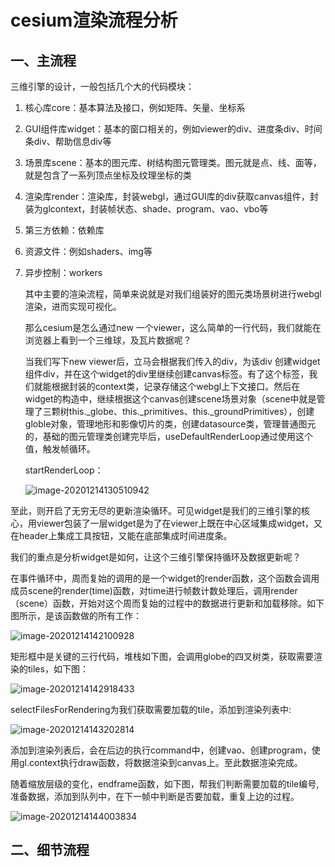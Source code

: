 # cesium渲染流程分析

## 一、主流程

三维引擎的设计，一般包括几个大的代码模块：

1. 核心库core：基本算法及接口，例如矩阵、矢量、坐标系

2. GUI组件库widget：基本的窗口相关的，例如viewer的div、进度条div、时间条div、帮助信息div等

3. 场景库scene：基本的图元库、树结构图元管理类。图元就是点、线、面等，就是包含了一系列顶点坐标及纹理坐标的类

4. 渲染库render：渲染库，封装webgl，通过GUI库的div获取canvas组件，封装为glcontext，封装帧状态、shade、program、vao、vbo等

5. 第三方依赖：依赖库

6. 资源文件：例如shaders、img等

7. 异步控制：workers

   其中主要的渲染流程，简单来说就是对我们组装好的图元类场景树进行webgl渲染，进而实现可视化。

   那么cesium是怎么通过new 一个viewer，这么简单的一行代码，我们就能在浏览器上看到一个三维球，及瓦片数据呢？

   当我们写下new viewer后，立马会根据我们传入的div，为该div 创建widget组件div，并在这个widget的div里继续创建canvas标签。有了这个标签，我们就能根据封装的context类，记录存储这个webgl上下文接口。然后在widget的构造中，继续根据这个canvas创建scene场景对象（scene中就是管理了三颗树this._globe、this._primitives、this._groundPrimitives），创建globle对象，管理地形和影像切片的类，创建datasource类，管理普通图元的，基础的图元管理类创建完毕后，useDefaultRenderLoop通过使用这个值，触发帧循环。

   startRenderLoop：

   ![image-20201214130510942](H:\3.open\5.openGis\gisDemo\screenshot\cesium\帧循环入口.png)

至此，则开启了无穷无尽的更新渲染循环。可见widget是我们的三维引擎的核心，用viewer包装了一层widget是为了在viewer上既在中心区域集成widget，又在header上集成工具按钮，又能在底部集成时间进度条。

我们的重点是分析widget是如何，让这个三维引擎保持循环及数据更新呢？

在事件循环中，周而复始的调用的是一个widget的render函数，这个函数会调用成员scene的render(time)函数，对time进行帧数计数处理后，调用render（scene）函数，开始对这个周而复始的过程中的数据进行更新和加载移除。如下图所示，是该函数做的所有工作：

![image-20201214142100928](H:\3.open\5.openGis\gisDemo\screenshot\cesium\scenerender.png)

矩形框中是关键的三行代码，堆栈如下图，会调用globe的四叉树类，获取需要渲染的tiles，如下图：

![image-20201214142918433](H:\3.open\5.openGis\gisDemo\screenshot\cesium\sceneupdate.png)

selectFilesForRendering为我们获取需要加载的tile，添加到渲染列表中:

![image-20201214143202814](H:\3.open\5.openGis\gisDemo\screenshot\cesium\selecttile.png)

添加到渲染列表后，会在后边的执行command中，创建vao、创建program，使用gl.context执行draw函数，将数据渲染到canvas上。至此数据渲染完成。

随着缩放层级的变化，endframe函数，如下图，帮我们判断需要加载的tile编号,准备数据，添加到队列中，在下一帧中判断是否要加载，重复上边的过程。

![image-20201214144003834](H:\3.open\5.openGis\gisDemo\screenshot\cesium\endframe.png)

## 二、细节流程